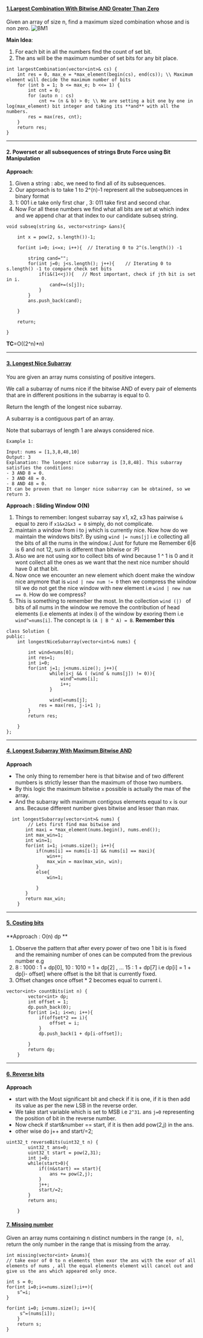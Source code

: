 #### [1.Largest Combination With Bitwise AND Greater Than Zero](https://leetcode.com/contest/weekly-contest-293/problems/largest-combination-with-bitwise-and-greater-than-zero/)
Given an array of size n, find a maximum sized combination whose and is non zero. 
![BM1](https://github.com/bathejaakshay/Competitive-Problems-in-C-/blob/master/Images/bm1.png?raw=true)

**Main Idea**:
1. For each bit in all the numbers find the count of set bit.
2. The ans will be the maximum number of set bits for any bit place.

```
int largestCombination(vector<int>& cs) {
    int res = 0, max_e = *max_element(begin(cs), end(cs)); \\ Maximum element will decide the maximum number of bits
    for (int b = 1; b <= max_e; b <<= 1) { 
        int cnt = 0;
        for (auto n : cs)
            cnt += (n & b) > 0; \\ We are setting a bit one by one in log(max_element) bit integer and taking its **and** with all the numbers.
        res = max(res, cnt);
    }
    return res;
}
```
---

#### 2. Powerset or all subsequences of strings Brute Force using Bit Manipulation
**Approach**:
1. Given a string : abc, we need to find all of its subsequences.
2. Our approach is to take 1 to 2^(n)-1 represent all the subsequences in binary format
3. 1: 001 i.e take only first char , 3: 011 take first and second char.
4. Now For all these numbers we find what all bits are set at which index and we append char at that index to our candidate subseq string.

```
void subseq(string &s, vector<string> &ans){

	int x = pow(2, s.length())-1;

	for(int i=0; i<=x; i++){  // Iterating 0 to 2^(s.length()) -1

		string cand="";
		for(int j=0; j<s.length(); j++){	// Iterating 0 to s.length() -1 to compare check set bits
			if(i&(1<<j)){   // Most important, check if jth bit is set in i.
				cand+=(s[j]);
			}
		}
		ans.push_back(cand);

	}

	return;

}
```
**TC**=O((2^n)*n)

---


#### [3. Longest Nice Subarray](https://leetcode.com/contest/weekly-contest-309/problems/longest-nice-subarray/)

You are given an array nums consisting of positive integers.  

We call a subarray of nums nice if the bitwise AND of every pair of elements that are in different positions in the subarray is equal to 0.  

Return the length of the longest nice subarray.  

A subarray is a contiguous part of an array.  

Note that subarrays of length 1 are always considered nice.  

 
```
Example 1:

Input: nums = [1,3,8,48,10]
Output: 3
Explanation: The longest nice subarray is [3,8,48]. This subarray satisfies the conditions:
- 3 AND 8 = 0.
- 3 AND 48 = 0.
- 8 AND 48 = 0.
It can be proven that no longer nice subarray can be obtained, so we return 3.
```

**Approach : Sliding Window O(N)**  
1. Things to remember: longest subarray say x1, x2, x3 has pairwise `&` equal to zero if `x1&x2&x3 = 0` simply, do not complicate.
2. maintain a window from i to j which is currently nice. Now how do we maintain the windows bits?. By using `wind |= nums[j]` i.e collecting all the bits of all the nums in the window.( Just for future me Remember 6|6 is 6 and not 12, sum is different than bitwise or :P)
3. Also we are not using xor to collect bits of wind because 1 ^ 1 is 0 and it wont collect all the ones as we want that the next nice number should have 0 at that bit.
4. Now once we encounter an new element which doent make the window nice anymore that is `wind | new num != 0` then we compress the window till we do not get the nice window with new element  i.e `wind | new num == 0`. How do we compress?
5. This is something to remember the most. In the collection `wind (|) ` of bits of all nums in the window we remove the contribution of head elements (i.e elements at index i) of the window by exoring them i.e `wind^=nums[i]`. The concept is `(A | B ^ A) = B`. **Remember this**

```
class Solution {
public:
    int longestNiceSubarray(vector<int>& nums) {

        int wind=nums[0];
        int res=1;
        int i=0;
        for(int j=1; j<nums.size(); j++){
                while(i<j && ( (wind & nums[j]) != 0)){
                    wind^=nums[i];
                    i++;
                }
            
                wind|=nums[j];
            res = max(res, j-i+1 );
        }
        return res;
    
    }
};
```

---

#### [4.  Longest Subarray With Maximum Bitwise AND](https://leetcode.com/contest/weekly-contest-312/problems/longest-subarray-with-maximum-bitwise-and/)
**Approach**
- The only thing to remember here is that bitwise and of two different numbers is strictly lesser than the maximum of those two numbers.
- By this logic the maximum bitwise `x`  possible is actually the max of the array.
- And the subarray with maximum contigous elements equal to `x` is our ans. Because different number gives bitwise and lesser than max.

```
  int longestSubarray(vector<int>& nums) {
        // Lets first find max bitwise and
       int maxi = *max_element(nums.begin(), nums.end());
       int max_win=1;
       int win=1;
       for(int i=1; i<nums.size(); i++){
           if(nums[i] == nums[i-1] && nums[i] == maxi){
               win++;
               max_win = max(max_win, win);
           } 
           else{
               win=1;
               
           }
       } 
       return max_win;
    }
```

---

#### [5. Couting bits](https://leetcode.com/problems/counting-bits/description/)
**Approach : O(n) dp **

1. Observe the pattern that after every power of two one 1 bit is is fixed and the remaining number of ones can be computed from the previous number e.g
2. 8 : 1000 : 1 + dp[0], 10 : 1010 = 1 + dp[2] , ... 15 : 1 + dp[7] i.e dp[i] = 1 + dp[i- offset]  where offset is the bit that is currently fixed.
3. Offset changes once offset * 2 becomes equal to current i.

```
vector<int> countBits(int n) {
        vector<int> dp;
        int offset = 1;
        dp.push_back(0);
        for(int i=1; i<=n; i++){
            if(offset*2 == i){
                offset = i;
            }
            dp.push_back(1 + dp[i-offset]); 

        }
        return dp;
    }
```

---

#### [6. Reverse bits](https://leetcode.com/problems/reverse-bits/description/)
**Approach**
- start with the Most significant bit and check if it is one, if it is then add its value as per the new LSB in the reverse order.
- We take start variable which is set to MSB i.e `2^31`. ans `j=0` representing the position of bit in the reverse number.
- Now check if start&number == start, if it is then add pow(2,j) in the ans.
- other wise do j++ and start/=2;
```
uint32_t reverseBits(uint32_t n) {
        uint32_t ans=0;
        uint32_t start = pow(2,31);
        int j=0;
        while(start>0){
            if((n&start) == start){
                ans += pow(2,j);
            }
            j++;
            start/=2;
        }
        return ans;

    }

```

#### [7. Missing number](https://leetcode.com/problems/missing-number/description/)
Given an array nums containing n distinct numbers in the range `[0, n]`, return the only number in the range that is missing from the array.
```
int missing(vector<int> &nums){
// take exor of 0 to n elements then exor the ans with the exor of all elements of nums , all the equal elements element will cancel out and give us the ans which appeared only once.

int s = 0;
for(int i=0;i<=nums.size();i++){
    s^=i;
}

for(int i=0; i<nums.size(); i++){
     s^=(nums[i]);
    }
    return s;
}

```
